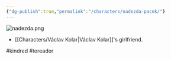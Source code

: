 ```yaml
---
{"dg-publish":true,"permalink":"/characters/nadezda-pacek/"}
---
```


![nadezda.png](/img/user/Images/nadezda.png)

- [[Characters/Václav Kolar\|Václav Kolar]]'s girlfriend.

#kindred #toreador 